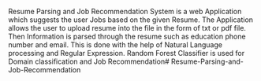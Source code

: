 Resume Parsing and Job Recommendation System is a web Application which suggests the user Jobs based on the given Resume. The Application allows the user to upload resume into the file in the form of txt or pdf file. Then Information is parsed through the resume such as education phone number and email. This is done with the help of Natural Language processing and Regular Expression. Random Forest Classifier is used for Domain classification and Job Recommendation# Resume-Parsing-and-Job-Recommendation
